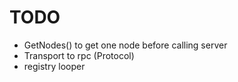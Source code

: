 # TODO

* GetNodes() to get one node before calling server
* Transport to rpc (Protocol)
* registry looper